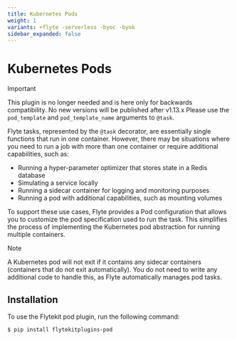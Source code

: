```yaml
---
title: Kubernetes Pods
weight: 1
variants: +flyte -serverless -byoc -byok
sidebar_expanded: false
---
```


# Kubernetes Pods

> [!IMPORTANT]
> This plugin is no longer needed and is here only for backwards compatibility. No new versions will be published after v1.13.x Please use the `pod_template` and `pod_template_name` arguments to `@task`.

Flyte tasks, represented by the `@task` decorator, are essentially single functions that run in one container.
However, there may be situations where you need to run a job with more than one container or require additional capabilities, such as:

- Running a hyper-parameter optimizer that stores state in a Redis database
- Simulating a service locally
- Running a sidecar container for logging and monitoring purposes
- Running a pod with additional capabilities, such as mounting volumes

To support these use cases, Flyte provides a Pod configuration that allows you to customize the pod specification used to run the task.
This simplifies the process of implementing the Kubernetes pod abstraction for running multiple containers.

> [!NOTE]
> A Kubernetes pod will not exit if it contains any sidecar containers (containers that do not exit automatically).
> You do not need to write any additional code to handle this, as Flyte automatically manages pod tasks.

## Installation

To use the Flytekit pod plugin, run the following command:

```shell
$ pip install flytekitplugins-pod
```


